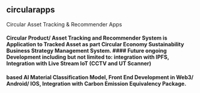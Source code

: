 ## circularapps
Circular Asset Tracking &amp; Recommender Apps
#### Circular Product/ Asset Tracking and Recommender System is Application to Tracked Asset as part Circular Economy Sustainability Business Strategy Management System.  #### Future ongoing Development including but not limited to: integration with IPFS, Integration with Live Stream IoT (CCTV and UT Scanner) 
#### based AI Material Classification Model, Front End Development in Web3/ Android/ IOS, Integration with Carbon Emission Equivalency Package.
